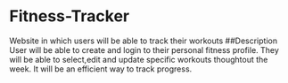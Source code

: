 # Fitness-Tracker
Website in which users will be able to track their workouts
##Description
User will be able to create and login to their personal fitness profile. They will be able to select,edit and update specific workouts thoughtout the week. It will be an efficient way to track progress.
